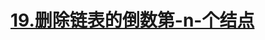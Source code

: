 # [19.删除链表的倒数第-n-个结点](https://leetcode.cn/problems/remove-nth-node-from-end-of-list/)

<SourceCode src="../.leetcode/19.删除链表的倒数第-n-个结点.ts" />
